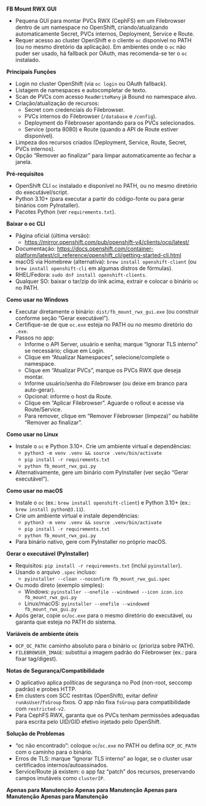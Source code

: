 **FB Mount RWX GUI**

- Pequena GUI para montar PVCs RWX (CephFS) em um Filebrowser dentro de um namespace no OpenShift, criando/atualizando automaticamente Secret, PVCs internos, Deployment, Service e Route.
- Requer acesso ao cluster OpenShift e o cliente `oc` disponível no PATH (ou no mesmo diretório da aplicação). Em ambientes onde o `oc` não puder ser usado, há fallback por OAuth, mas recomenda-se ter o `oc` instalado.

**Principais Funções**
- Login no cluster OpenShift (via `oc login` ou OAuth fallback).
- Listagem de namespaces e autocompletar de texto.
- Scan de PVCs com acesso `ReadWriteMany` já Bound no namespace alvo.
- Criação/atualização de recursos:
  - Secret com credenciais do Filebrowser.
  - PVCs internos do Filebrowser (`/database` e `/config`).
  - Deployment do Filebrowser apontando para os PVCs selecionados.
  - Service (porta 8080) e Route (quando a API de Route estiver disponível).
- Limpeza dos recursos criados (Deployment, Service, Route, Secret, PVCs internos).
- Opção “Remover ao finalizar” para limpar automaticamente ao fechar a janela.

**Pré‑requisitos**
- OpenShift CLI `oc` instalado e disponível no PATH, ou no mesmo diretório do executável/script.
- Python 3.10+ (para executar a partir do código-fonte ou para gerar binários com PyInstaller).
- Pacotes Python (ver `requirements.txt`).

**Baixar o oc CLI**
- Página oficial (última versão):
  - https://mirror.openshift.com/pub/openshift-v4/clients/ocp/latest/
- Documentação: https://docs.openshift.com/container-platform/latest/cli_reference/openshift_cli/getting-started-cli.html
- macOS via Homebrew (alternativa): `brew install openshift-client` (ou `brew install openshift-cli` em algumas distros de fórmulas).
- RHEL/Fedora: `sudo dnf install openshift-clients`.
- Qualquer SO: baixar o tar/zip do link acima, extrair e colocar o binário `oc` no PATH.

**Como usar no Windows**
- Executar diretamente o binário: `dist/fb_mount_rwx_gui.exe` (ou construir conforme seção “Gerar executável”).
- Certifique-se de que `oc.exe` esteja no PATH ou no mesmo diretório do `.exe`.
- Passos no app:
  - Informe o API Server, usuário e senha; marque “Ignorar TLS interno” se necessário; clique em Login.
  - Clique em “Atualizar Namespaces”, selecione/complete o namespace.
  - Clique em “Atualizar PVCs”, marque os PVCs RWX que deseja montar.
  - Informe usuário/senha do Filebrowser (ou deixe em branco para auto-gerar).
  - Opcional: informe o host da Route.
  - Clique em “Aplicar Filebrowser”. Aguarde o rollout e acesse via Route/Service.
  - Para remover, clique em “Remover Filebrowser (limpeza)” ou habilite “Remover ao finalizar”.

**Como usar no Linux**
- Instale o `oc` e Python 3.10+. Crie um ambiente virtual e dependências:
  - `python3 -m venv .venv && source .venv/bin/activate`
  - `pip install -r requirements.txt`
  - `python fb_mount_rwx_gui.py`
- Alternativamente, gere um binário com PyInstaller (ver seção “Gerar executável”).

**Como usar no macOS**
- Instale o `oc` (ex.: `brew install openshift-client`) e Python 3.10+ (ex.: `brew install python@3.11`).
- Crie um ambiente virtual e instale dependências:
  - `python3 -m venv .venv && source .venv/bin/activate`
  - `pip install -r requirements.txt`
  - `python fb_mount_rwx_gui.py`
- Para binário nativo, gere com PyInstaller no próprio macOS.

**Gerar o executável (PyInstaller)**
- Requisitos: `pip install -r requirements.txt` (inclui `pyinstaller`).
- Usando o arquivo `.spec` incluso:
  - `pyinstaller --clean --noconfirm fb_mount_rwx_gui.spec`
- Ou modo direto (exemplo simples):
  - Windows: `pyinstaller --onefile --windowed --icon icon.ico fb_mount_rwx_gui.py`
  - Linux/macOS: `pyinstaller --onefile --windowed fb_mount_rwx_gui.py`
- Após gerar, copie `oc`/`oc.exe` para o mesmo diretório do executável, ou garanta que esteja no PATH do sistema.

**Variáveis de ambiente úteis**
- `OCP_OC_PATH`: caminho absoluto para o binário `oc` (prioriza sobre PATH).
- `FILEBROWSER_IMAGE`: substitui a imagem padrão do Filebrowser (ex.: para fixar tag/digest).

**Notas de Segurança/Compatibilidade**
- O aplicativo aplica políticas de segurança no Pod (non-root, seccomp padrão) e probes HTTP.
- Em clusters com SCC restritas (OpenShift), evitar definir `runAsUser`/`fsGroup` fixos. O app não fixa `fsGroup` para compatibilidade com `restricted-v2`.
- Para CephFS RWX, garanta que os PVCs tenham permissões adequadas para escrita pelo UID/GID efetivo injetado pelo OpenShift.

**Solução de Problemas**
- “oc não encontrado”: coloque `oc`/`oc.exe` no PATH ou defina `OCP_OC_PATH` com o caminho para o binário.
- Erros de TLS: marque “Ignorar TLS interno” ao logar, se o cluster usar certificados internos/autoassinados.
- Service/Route já existem: o app faz “patch” dos recursos, preservando campos imutáveis como `clusterIP`.

**Apenas para Manutenção**
**Apenas para Manutenção**
**Apenas para Manutenção**
**Apenas para Manutenção**